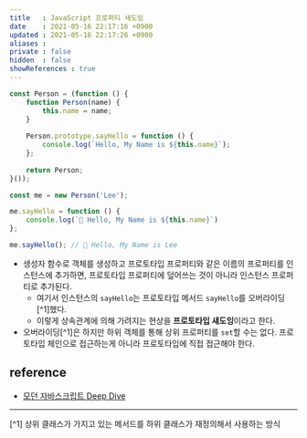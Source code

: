 ```yaml
---
title   : JavaScript 프로퍼티 섀도잉
date    : 2021-05-16 22:17:16 +0900
updated : 2021-05-16 22:17:26 +0900
aliases : 
private : false
hidden  : false
showReferences : true
---
```


```javascript
const Person = (function () {
    function Person(name) {
	    this.name = name; 
	}
	
	Person.prototype.sayHello = function () {
	    console.log(`Hello, My Name is ${this.name}`);
	};
	
	return Person; 
}());

const me = new Person('Lee');

me.sayHello = function () {
	console.log(`🤙 Hello, My Name is ${this.name}`)
};

me.sayHello(); // 🤙 Hello, My Name is Lee
```

- 생성자 함수로 객체를 생성하고 프로토타입 프로퍼티와 같은 이름의 프로퍼티를 인스턴스에 추가하면, 프로토타입 프로퍼티에 덮어쓰는 것이 아니라 인스턴스 프로퍼티로 추가된다.  
	- 여기서 인스턴스의 `sayHello`는 프로토타입 메서드 `sayHello`를 오버라이딩[^1]했다. 
	- 이렇게 상속관계에 의해 가려지는 현상을 **프로토타입 섀도잉**이라고 한다.  
- 오버라이딩[^1]은 하지만 하위 객체를 통해 상위 프로퍼티를 `set`할 수는 없다. 프로토타입 체인으로 접근하는게 아니라 프로토타입에 직접 접근해야 한다. 

## reference
- [모던 자바스크립트 Deep Dive](http://www.kyobobook.co.kr/product/detailViewKor.laf?ejkGb=KOR&mallGb=KOR&barcode=9791158392239&orderClick=LEa&Kc=)

---
[^1] 상위 클래스가 가지고 있는 메서드를 하위 클래스가 재정의해서 사용하는 방식



